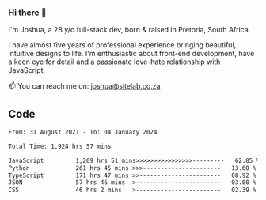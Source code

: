 ### Hi there 👋

I'm Joshua, a 28 y/o full-stack dev, born & raised in Pretoria, South Africa. 

I have almost five years of professional experience bringing beautiful, intuitive designs to life. I'm enthusiastic about front-end development, have a keen eye for detail and a passionate love-hate relationship with JavaScript.

📫 You can reach me on: joshua@sitelab.co.za

## **Code**

<!--START_SECTION:waka-->

```txt
From: 31 August 2021 - To: 04 January 2024

Total Time: 1,924 hrs 57 mins

JavaScript         1,209 hrs 51 mins>>>>>>>>>>>>>>>>---------   62.85 %
Python             261 hrs 45 mins >>>----------------------   13.60 %
TypeScript         171 hrs 47 mins >>-----------------------   08.92 %
JSON               57 hrs 46 mins  >------------------------   03.00 %
CSS                46 hrs 2 mins   >------------------------   02.39 %
```

<!--END_SECTION:waka-->
